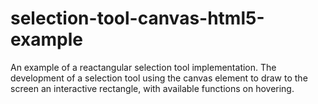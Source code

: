 # selection-tool-canvas-html5-example
 An example of a reactangular selection tool implementation. The development of a selection tool using the canvas element to draw to the screen an interactive rectangle, with available functions on hovering.
